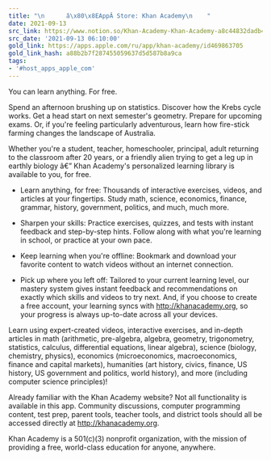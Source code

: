 ```yaml
---
title: "\n      â\x80\x8EAppÂ Store: Khan Academy\n    "
date: 2021-09-13
src_link: https://www.notion.so/Khan-Academy-Khan-Academy-a8c44832dadb42b9be6be327aa82fb82
src_date: '2021-09-13 06:10:00'
gold_link: https://apps.apple.com/ru/app/khan-academy/id469863705
gold_link_hash: a88b2b7f287455059637d5d587b8a9ca
tags:
- '#host_apps_apple_com'
---
```


You can learn anything. For free.  
  
Spend an afternoon brushing up on statistics. Discover how the Krebs cycle works. Get a head start on next semester's geometry. Prepare for upcoming exams. Or, if you're feeling particularly adventurous, learn how fire-stick farming changes the landscape of Australia.  
  
Whether you're a student, teacher, homeschooler, principal, adult returning to the classroom after 20 years, or a friendly alien trying to get a leg up in earthly biology â€” Khan Academy's personalized learning library is available to you, for free.  
  
- Learn anything, for free: Thousands of interactive exercises, videos, and articles at your fingertips. Study math, science, economics, finance, grammar, history, government, politics, and much, much more.  
  
- Sharpen your skills: Practice exercises, quizzes, and tests with instant feedback and step-by-step hints. Follow along with what you're learning in school, or practice at your own pace.  
  
- Keep learning when you're offline: Bookmark and download your favorite content to watch videos without an internet connection.  
  
- Pick up where you left off: Tailored to your current learning level, our mastery system gives instant feedback and recommendations on exactly which skills and videos to try next. And, if you choose to create a free account, your learning syncs with http://khanacademy.org, so your progress is always up-to-date across all your devices.   
  
Learn using expert-created videos, interactive exercises, and in-depth articles in math (arithmetic, pre-algebra, algebra, geometry, trigonometry, statistics, calculus, differential equations, linear algebra), science (biology, chemistry, physics), economics (microeconomics, macroeconomics, finance and capital markets), humanities (art history, civics, finance, US history, US government and politics, world history), and more (including computer science principles)!  
  
Already familiar with the Khan Academy website? Not all functionality is available in this app. Community discussions, computer programming content, test prep, parent tools, teacher tools, and district tools should all be accessed directly at http://khanacademy.org.  
  
Khan Academy is a 501(c)(3) nonprofit organization, with the mission of providing a free, world-class education for anyone, anywhere.